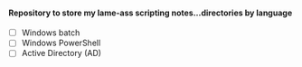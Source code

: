 #### Repository to store my lame-ass scripting notes...directories by language

- [ ] Windows batch
- [ ] Windows PowerShell
- [ ] Active Directory (AD)
